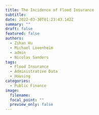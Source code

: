 ```yaml
---
title: The Incidence of Flood Insurance
subtitle: 
date: 2022-03-30T01:23:43.142Z
summary: ""
draft: false
featured: false
authors:
  - Zihan Hu
  - Michael Lovenheim
  - admin
  - Nicolas Sanders
tags:
  - Flood Insurance
  - Administrative Data
  - Housing
categories:
  - Public Finance
image:
  filename: 
  focal_point: ""
  preview_only: false
---
```

